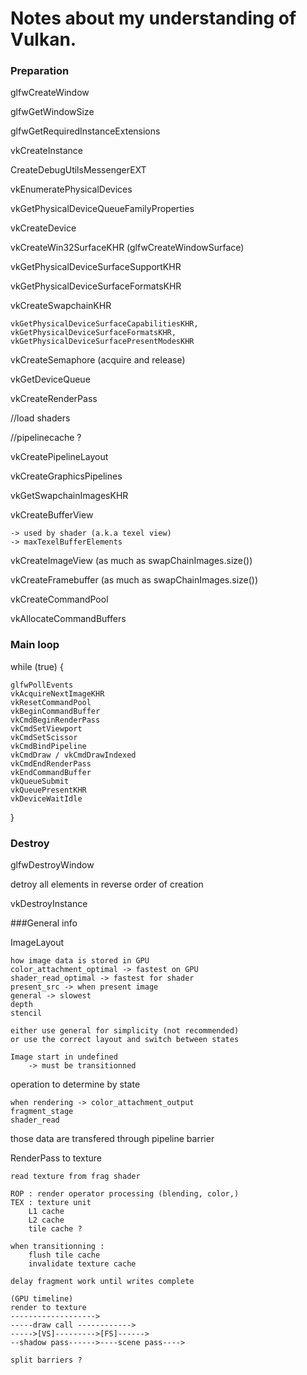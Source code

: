 # Notes about my understanding of Vulkan.

### Preparation

glfwCreateWindow

glfwGetWindowSize

glfwGetRequiredInstanceExtensions

vkCreateInstance

CreateDebugUtilsMessengerEXT

vkEnumeratePhysicalDevices

vkGetPhysicalDeviceQueueFamilyProperties

vkCreateDevice

vkCreateWin32SurfaceKHR (glfwCreateWindowSurface)

vkGetPhysicalDeviceSurfaceSupportKHR

vkGetPhysicalDeviceSurfaceFormatsKHR

vkCreateSwapchainKHR

	vkGetPhysicalDeviceSurfaceCapabilitiesKHR, vkGetPhysicalDeviceSurfaceFormatsKHR, vkGetPhysicalDeviceSurfacePresentModesKHR	
	
vkCreateSemaphore (acquire and release)

vkGetDeviceQueue

vkCreateRenderPass

//load shaders

//pipelinecache ?

vkCreatePipelineLayout

vkCreateGraphicsPipelines

vkGetSwapchainImagesKHR

vkCreateBufferView 

	-> used by shader (a.k.a texel view)
	-> maxTexelBufferElements
	
vkCreateImageView (as much as swapChainImages.size()) 

vkCreateFramebuffer (as much as swapChainImages.size())

vkCreateCommandPool

vkAllocateCommandBuffers

### Main loop

while (true) {

	glfwPollEvents
	vkAcquireNextImageKHR
	vkResetCommandPool
	vkBeginCommandBuffer
	vkCmdBeginRenderPass
	vkCmdSetViewport
	vkCmdSetScissor
	vkCmdBindPipeline
	vkCmdDraw / vkCmdDrawIndexed
	vkCmdEndRenderPass
	vkEndCommandBuffer
	vkQueueSubmit
	vkQueuePresentKHR
	vkDeviceWaitIdle
}


### Destroy

glfwDestroyWindow

detroy all elements in reverse order of creation

vkDestroyInstance

###General info

ImageLayout 

	how image data is stored in GPU
	color_attachment_optimal -> fastest on GPU
	shader_read_optimal -> fastest for shader
	present_src -> when present image
	general -> slowest
	depth
	stencil
		
	either use general for simplicity (not recommended) 
	or use the correct layout and switch between states
	
	Image start in undefined
		-> must be transitionned
		
operation to determine by state

	when rendering -> color_attachment_output
	fragment_stage
	shader_read
	
those data are transfered through pipeline barrier

RenderPass to texture

	read texture from frag shader
	
	ROP : render operator processing (blending, color,)
	TEX : texture unit
		L1 cache
		L2 cache
		tile cache ?
	
	when transitionning :
		flush tile cache
		invalidate texture cache
		
	delay fragment work until writes complete
	
	(GPU timeline)
	render to texture    
	------------------->
	-----draw call ------------>
	----->[VS]--------->[FS]------>
	--shadow pass------>----scene pass---->
	
	split barriers ?
